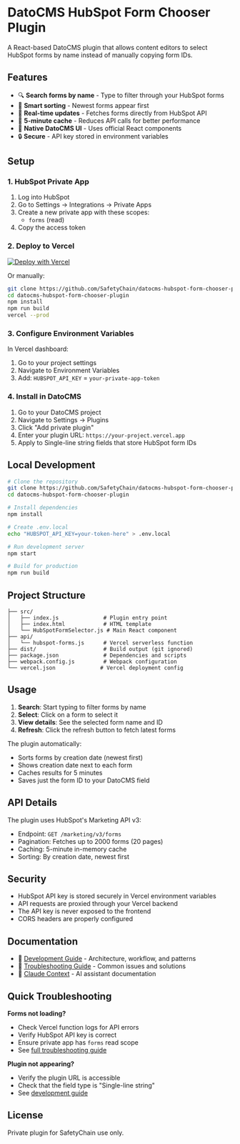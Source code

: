 # DatoCMS HubSpot Form Chooser Plugin

A React-based DatoCMS plugin that allows content editors to select HubSpot forms by name instead of manually copying form IDs.

## Features

- 🔍 **Search forms by name** - Type to filter through your HubSpot forms
- 🎯 **Smart sorting** - Newest forms appear first
- 🔄 **Real-time updates** - Fetches forms directly from HubSpot API
- 💾 **5-minute cache** - Reduces API calls for better performance
- 🎨 **Native DatoCMS UI** - Uses official React components
- 🔒 **Secure** - API key stored in environment variables

## Setup

### 1. HubSpot Private App

1. Log into HubSpot
2. Go to Settings → Integrations → Private Apps
3. Create a new private app with these scopes:
   - `forms` (read)
4. Copy the access token

### 2. Deploy to Vercel

[![Deploy with Vercel](https://vercel.com/button)](https://vercel.com/new/clone?repository-url=https://github.com/SafetyChain/datocms-hubspot-form-chooser-plugin)

Or manually:

```bash
git clone https://github.com/SafetyChain/datocms-hubspot-form-chooser-plugin.git
cd datocms-hubspot-form-chooser-plugin
npm install
npm run build
vercel --prod
```

### 3. Configure Environment Variables

In Vercel dashboard:
1. Go to your project settings
2. Navigate to Environment Variables
3. Add: `HUBSPOT_API_KEY` = `your-private-app-token`

### 4. Install in DatoCMS

1. Go to your DatoCMS project
2. Navigate to Settings → Plugins
3. Click "Add private plugin"
4. Enter your plugin URL: `https://your-project.vercel.app`
5. Apply to Single-line string fields that store HubSpot form IDs

## Local Development

```bash
# Clone the repository
git clone https://github.com/SafetyChain/datocms-hubspot-form-chooser-plugin.git
cd datocms-hubspot-form-chooser-plugin

# Install dependencies
npm install

# Create .env.local
echo "HUBSPOT_API_KEY=your-token-here" > .env.local

# Run development server
npm start

# Build for production
npm run build
```

## Project Structure

```
├── src/
│   ├── index.js              # Plugin entry point
│   ├── index.html            # HTML template
│   └── HubSpotFormSelector.js # Main React component
├── api/
│   └── hubspot-forms.js      # Vercel serverless function
├── dist/                     # Build output (git ignored)
├── package.json              # Dependencies and scripts
├── webpack.config.js         # Webpack configuration
└── vercel.json              # Vercel deployment config
```

## Usage

1. **Search**: Start typing to filter forms by name
2. **Select**: Click on a form to select it
3. **View details**: See the selected form name and ID
4. **Refresh**: Click the refresh button to fetch latest forms

The plugin automatically:
- Sorts forms by creation date (newest first)
- Shows creation date next to each form
- Caches results for 5 minutes
- Saves just the form ID to your DatoCMS field

## API Details

The plugin uses HubSpot's Marketing API v3:
- Endpoint: `GET /marketing/v3/forms`
- Pagination: Fetches up to 2000 forms (20 pages)
- Caching: 5-minute in-memory cache
- Sorting: By creation date, newest first

## Security

- HubSpot API key is stored securely in Vercel environment variables
- API requests are proxied through your Vercel backend
- The API key is never exposed to the frontend
- CORS headers are properly configured

## Documentation

- 📖 [Development Guide](docs/DEVELOPMENT.md) - Architecture, workflow, and patterns
- 🔧 [Troubleshooting Guide](docs/TROUBLESHOOTING.md) - Common issues and solutions
- 🤖 [Claude Context](CLAUDE.md) - AI assistant documentation

## Quick Troubleshooting

**Forms not loading?**
- Check Vercel function logs for API errors
- Verify HubSpot API key is correct
- Ensure private app has `forms` read scope
- See [full troubleshooting guide](docs/TROUBLESHOOTING.md)

**Plugin not appearing?**
- Verify the plugin URL is accessible
- Check that the field type is "Single-line string"
- See [development guide](docs/DEVELOPMENT.md#testing-checklist)

## License

Private plugin for SafetyChain use only.